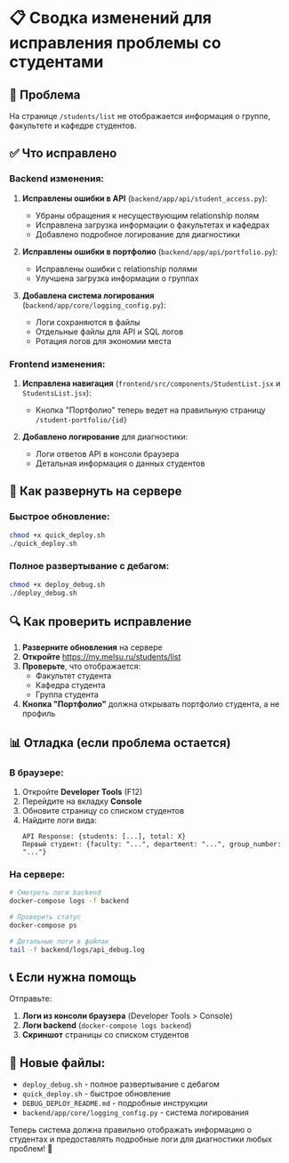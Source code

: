# 📋 Сводка изменений для исправления проблемы со студентами

## 🐛 Проблема
На странице `/students/list` не отображается информация о группе, факультете и кафедре студентов.

## ✅ Что исправлено

### Backend изменения:
1. **Исправлены ошибки в API** (`backend/app/api/student_access.py`):
   - Убраны обращения к несуществующим relationship полям
   - Исправлена загрузка информации о факультетах и кафедрах
   - Добавлено подробное логирование для диагностики

2. **Исправлены ошибки в портфолио** (`backend/app/api/portfolio.py`):
   - Исправлены ошибки с relationship полями
   - Улучшена загрузка информации о группах

3. **Добавлена система логирования** (`backend/app/core/logging_config.py`):
   - Логи сохраняются в файлы
   - Отдельные файлы для API и SQL логов
   - Ротация логов для экономии места

### Frontend изменения:
1. **Исправлена навигация** (`frontend/src/components/StudentList.jsx` и `StudentsList.jsx`):
   - Кнопка "Портфолио" теперь ведет на правильную страницу `/student-portfolio/{id}`

2. **Добавлено логирование** для диагностики:
   - Логи ответов API в консоли браузера
   - Детальная информация о данных студентов

## 🚀 Как развернуть на сервере

### Быстрое обновление:
```bash
chmod +x quick_deploy.sh
./quick_deploy.sh
```

### Полное развертывание с дебагом:
```bash
chmod +x deploy_debug.sh
./deploy_debug.sh
```

## 🔍 Как проверить исправление

1. **Разверните обновления** на сервере
2. **Откройте** https://my.melsu.ru/students/list
3. **Проверьте**, что отображается:
   - Факультет студента
   - Кафедра студента  
   - Группа студента
4. **Кнопка "Портфолио"** должна открывать портфолио студента, а не профиль

## 📊 Отладка (если проблема остается)

### В браузере:
1. Откройте **Developer Tools** (F12)
2. Перейдите на вкладку **Console**
3. Обновите страницу со списком студентов
4. Найдите логи вида:
   ```
   API Response: {students: [...], total: X}
   Первый студент: {faculty: "...", department: "...", group_number: "..."}
   ```

### На сервере:
```bash
# Смотреть логи backend
docker-compose logs -f backend

# Проверить статус
docker-compose ps

# Детальные логи в файлах
tail -f backend/logs/api_debug.log
```

## 📞 Если нужна помощь

Отправьте:
1. **Логи из консоли браузера** (Developer Tools > Console)
2. **Логи backend** (`docker-compose logs backend`)
3. **Скриншот** страницы со списком студентов

## 📁 Новые файлы:
- `deploy_debug.sh` - полное развертывание с дебагом
- `quick_deploy.sh` - быстрое обновление
- `DEBUG_DEPLOY_README.md` - подробные инструкции
- `backend/app/core/logging_config.py` - система логирования

Теперь система должна правильно отображать информацию о студентах и предоставлять подробные логи для диагностики любых проблем! 🎉 